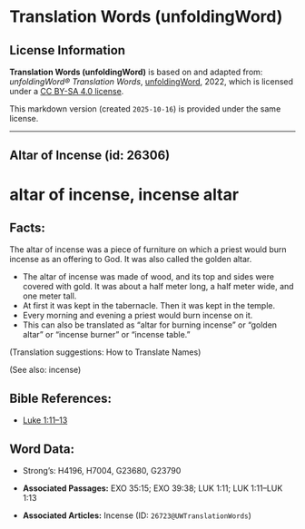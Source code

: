 # Translation Words (unfoldingWord)

## License Information

**Translation Words (unfoldingWord)** is based on and adapted from: _unfoldingWord® Translation Words_, [unfoldingWord](https://unfoldingword.org/utw), 2022, which is licensed under a [CC BY-SA 4.0 license](https://creativecommons.org/licenses/by-sa/4.0/legalcode.en).

This markdown version (created `2025-10-16`) is provided under the same license.



--------------------------------

## Altar of Incense (id: 26306)

altar of incense, incense altar
===============================

Facts:
------

The altar of incense was a piece of furniture on which a priest would burn incense as an offering to God. It was also called the golden altar.

* The altar of incense was made of wood, and its top and sides were covered with gold. It was about a half meter long, a half meter wide, and one meter tall.
* At first it was kept in the tabernacle. Then it was kept in the temple.
* Every morning and evening a priest would burn incense on it.
* This can also be translated as “altar for burning incense” or “golden altar” or “incense burner” or “incense table.”

(Translation suggestions: How to Translate Names)

(See also: incense)

Bible References:
-----------------

* [Luke 1:11–13](https://ref.ly/Luke1:11-Luke1:13)

Word Data:
----------

* Strong’s: H4196, H7004, G23680, G23790

* **Associated Passages:** EXO 35:15; EXO 39:38; LUK 1:11; LUK 1:11–LUK 1:13
* **Associated Articles:** Incense (ID: `26723@UWTranslationWords`)

